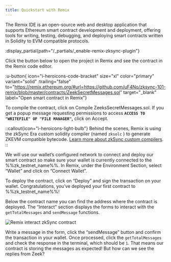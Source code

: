 ```yaml
---
title: Quickstart with Remix
---
```


The Remix IDE is an open-source web and desktop application that supports Ethereum smart contract development and
deployment, offering tools for writing, testing, debugging, and deploying smart contracts written in Solidity to EVM
compatible protocols.

:display_partial{path="/_partials/_enable-remix-zksync-plugin"}

Click the button below to open the project in Remix and see the contract in the Remix code editor.

:u-button{ icon="i-heroicons-code-bracket" size="xl" color="primary" variant="solid" :trailing="false"
to="https://remix.ethereum.org/#url=https://github.com/uF4No/zksync-101-remix/blob/master/contracts/ZeekSecretMessages.sol"
target="_blank" label="Open smart contract in Remix"}

To compile the contract, click on  Compile ZeeksSecretMessages.sol. If you get a popup message requesting permissions to
access **`ACCESS TO "WRITEFILE" OF "FILE MANAGER"`,** click on Accept.

::callout{icon="i-heroicons-light-bulb"}
Behind the scenes, Remix is using the zkSync Era custom solidity compiler
(named `zksolc` ) to generate ZKEVM compatible bytecode. [Learn more about zkSync custom compilers](/zk-stack/components/compiler/toolchain/overview).
::

We will use our wallet’s configured network to connect and deploy our smart contract so make sure your wallet is
currently connected to the %%zk_testnet_name%%. In Remix, under the Environment Section, select “Wallet” and click on
“Connect Wallet”.

To deploy the contract, click on “Deploy” and sign the transaction on your wallet. Congratulations, you’ve deployed your
first contract to %%zk_testnet_name%%!

Below the contract name you can find the address where the contract is deployed. The “Interact” section displays the
forms to interact with the `getTotalMessages` and `sendMessage` functions.

![Remix interact zkSync contract](/images/101-quickstart/101-remix-interact.png)

Write a message in the form, click the “sendMessage” button and confirm the transaction in your wallet. Once processed,
click the `getTotalMessages` and check the response in the terminal, which should be `1`. That means our contract is
storing the messages as expected! But how can we see the replies from Zeek?
